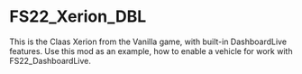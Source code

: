 # FS22_Xerion_DBL
This is the Claas Xerion from the Vanilla game, with built-in DashboardLive features.
Use this mod as an example, how to enable a vehicle for work with FS22_DashboardLive.
